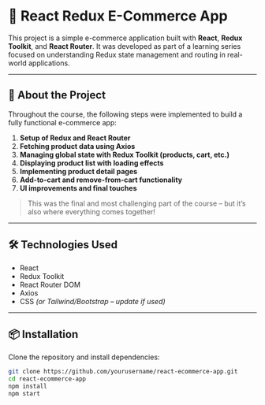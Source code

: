 # 🛒 React Redux E-Commerce App

This project is a simple e-commerce application built with **React**, **Redux Toolkit**, and **React Router**. It was developed as part of a learning series focused on understanding Redux state management and routing in real-world applications.

---

## 🚀 About the Project

Throughout the course, the following steps were implemented to build a fully functional e-commerce app:

1. **Setup of Redux and React Router**
2. **Fetching product data using Axios**
3. **Managing global state with Redux Toolkit (products, cart, etc.)**
4. **Displaying product list with loading effects**
5. **Implementing product detail pages**
6. **Add-to-cart and remove-from-cart functionality**
7. **UI improvements and final touches**

> This was the final and most challenging part of the course – but it’s also where everything comes together!

---

## 🛠️ Technologies Used

- React  
- Redux Toolkit  
- React Router DOM  
- Axios  
- CSS *(or Tailwind/Bootstrap – update if used)*

---

## 📦 Installation

Clone the repository and install dependencies:

```bash
git clone https://github.com/yourusername/react-ecommerce-app.git
cd react-ecommerce-app
npm install
npm start

